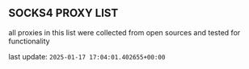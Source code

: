 ## SOCKS4 PROXY LIST

all proxies in this list were collected from open sources and tested for functionality

last update: `2025-01-17 17:04:01.402655+00:00`
